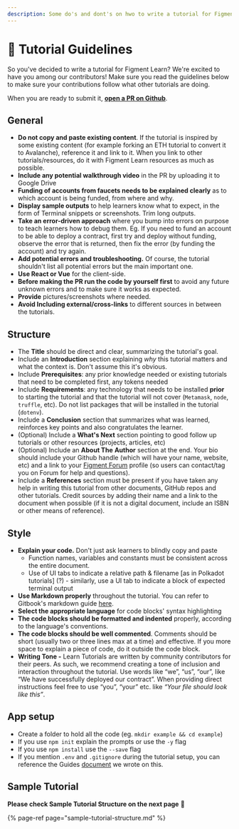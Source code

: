 ```yaml
---
description: Some do's and dont's on hwo to write a tutorial for Figment Learn
---
```


# 👀 Tutorial Guidelines

So you've decided to write a tutorial for Figment Learn? We're excited to have you among our contributors! Make sure you read the guidelines below to make sure your contributions follow what other tutorials are doing.

When you are ready to submit it, [**open a PR on Github**](https://github.com/figment-networks/datahub-learn).

## **General**

* **Do not copy and paste existing content**. If the tutorial is inspired by some existing content \(for example forking an ETH tutorial to convert it to Avalanche\), reference it and link to it. When you link to other tutorials/resources, do it with Figment Learn resources as much as possible.
* **Include any potential walkthrough video** in the PR by uploading it to Google Drive
* **Funding of accounts from faucets needs to be explained clearly** as to which account is being funded, from where and why.
* **Display sample outputs** to help learners know what to expect, in the form of Terminal snippets or screenshots. Trim long outputs.
* **Take an error-driven approach** where you bump into errors on purpose to teach learners how to debug them. Eg. If you need to fund an account to be able to deploy a contract, first try and deploy without funding, observe the error that is returned, then fix the error \(by funding the account\) and try again.
* **Add potential errors and troubleshooting.** Of course, the tutorial shouldn't list all potential errors but the main important one.
* **Use React or Vue** for the client-side.
* **Before making the PR run the code by yourself first** to avoid any future unknown errors and to make sure it works as expected. 
* **Provide** pictures/screenshots where needed.
* **Avoid Including external/cross-links** to different sources in between the tutorials. 

## **Structure**

* The **Title** should be direct and clear, summarizing the tutorial's goal.
* Include an **Introduction** section explaining _why_ this tutorial matters and what the context is. Don't assume this it's obvious.
* Include **Prerequisites**: any prior knowledge needed or existing tutorials that need to be completed first, any tokens needed
* Include **Requirements**: any technology that needs to be installed **prior** to starting the tutorial and that the tutorial will not cover \(`Metamask`, `node`, `truffle`, etc\). Do not list packages that will be installed in the tutorial \(`dotenv`\).
* Include a **Conclusion** section that summarizes what was learned, reinforces key points and also congratulates the learner.
* \(Optional\) Include a **What's Next** section pointing to good follow up tutorials or other resources \(projects, articles, etc\)
* \(Optional\) Include an **About The** **Author** section at the end. Your bio should include your Github handle \(which will have your name, website, etc\) and a link to your [Figment Forum](https://community.figment.io) profile \(so users can contact/tag you on Forum for help and questions\).
* Include a **References** section must be present if you have taken any help in writing this tutorial from other documents, GitHub repos and other tutorials. Credit sources by adding their name and a link to the document when possible \(if it is not a digital document, include an ISBN or other means of reference\).

## **Style**

* **Explain your code.** Don't just ask learners to blindly copy and paste
  * Function names, variables and constants must be consistent across the entire document.
  * Use of UI tabs to indicate a relative path & filename \[as in Polkadot tutorials\] \(?\) - similarly, use a UI tab to indicate a block of expected terminal output
* **Use Markdown properly** throughout the tutorial. You can refer to Gitbook's markdown guide [here](https://gitbookio.gitbooks.io/documentation/content/format/markdown.html).
* **Select the appropriate language** for code blocks' syntax highlighting
* **The code blocks should be formatted and indented** properly, according to the language's conventions.
* **The code blocks should be well commented**. Comments should be short \(usually two or three lines max at a time\) and effective. If you more space to explain a piece of code, do it outside the code block.
* **Writing Tone -** Learn Tutorials are written by community contributors for their peers. As such, we recommend creating a tone of inclusion and interaction throughout the tutorial. Use words like “we”, “us”, “our”, like “We have successfully deployed our contract”. When providing direct instructions feel free to use “you”, “your” etc. like _“Your file should look like this”_.

## **App setup**

* Create a folder to hold all the code \(eg. `mkdir example && cd example`\)
* If you use `npm init` explain the prompts or use the `-y` flag
* If you use `npm install` use the `--save` flag
* If you mention `.env` and `.gitignore` during the tutorial setup, you can reference the Guides [document](https://learn.figment.io/network-documentation/extra-guides/dotenv-and-.env) we wrote on this.

## Sample Tutorial

**Please check Sample Tutorial Structure on the next page** 📑

{% page-ref page="sample-tutorial-structure.md" %}



